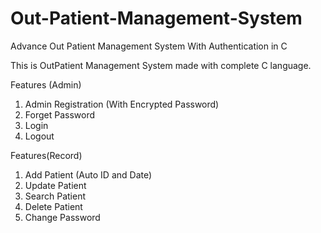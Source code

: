# Out-Patient-Management-System
Advance Out Patient Management System With Authentication in C


This is OutPatient Management System made with complete C language.

Features (Admin)
1. Admin Registration (With Encrypted Password)
2. Forget Password
3. Login
4. Logout

Features(Record)
1. Add Patient (Auto ID and Date)
2. Update Patient
3. Search Patient
4. Delete Patient
5. Change Password


